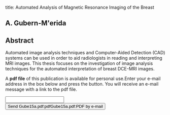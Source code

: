 title: Automated Analysis of Magnetic Resonance Imaging of the Breast

## A. Gubern-M'erida

## Abstract
Automated image analysis techniques and Computer-Aided Detection (CAD) systems can be used in order to aid radiologists in reading and interpreting MRI images. This thesis focuses on the investigation of image analysis techniques for the automated interpretation of breast DCE-MRI images.

A <b>pdf file</b> of this publication is available for personal use.Enter your e-mail address in the box below and press the button. You will receive an e-mail message with a link to the pdf file.
<form action="sender.php">  <input type="text" name="email">  <input type="submit" value="Send Gube15a.pdf:pdfGube15a.pdf:PDF by e-mail"></form>